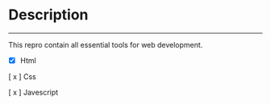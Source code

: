 # Description
_______________

This repro contain all essential tools for web development.


- [x] Html

[ x ] Css

[ x ] Javescript

